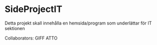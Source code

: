 # SideProjectIT
Detta projekt skall innehålla en hemsida/program som underlättar för IT sektionen

Collaborators: 
	GIFF
	ATTO

